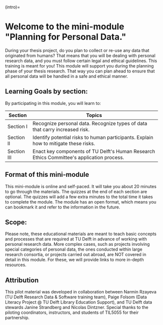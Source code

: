(intro)=
# Welcome to the mini-module "Planning for Personal Data."

During your thesis project, do you plan to collect or re-use any data that originated from humans? That means that you will be dealing with personal research data, and you must follow certain legal and ethical guidelines. This training is meant for you!  This module will support you during the planning phase of your thesis research. That way you can plan ahead to ensure that all personal data will be handled in a safe and ethical manner.  

## Learning Goals by section:

By participating in this module, you will learn to:  

| Section | Topics |
|---------|--------|
| Section I | Recognize personal data. Recognize types of data that carry increased risk. |
| Section II | Identify potential risks to human participants. Explain how to mitigate these risks. |
| Section III | Enact key components of TU Delft's Human Research Ethics Committee's application process. |

## Format of this mini-module

This mini-module is online and self-paced. It will take you about 20 minutes to go through the materials. The quizzes at the end of each section are optional. The quizzes will add a few extra minutes to the total time it takes to complete the module. The module has an open format, which means you can bookmark it and refer to the information in the future.  

## Scope:

Please note, these educational materials are meant to teach basic concepts and processes that are required at TU Delft in advance of working with personal research data. More complex cases, such as projects involving special categories of personal data, the ones conducted within large research consortia, or projects carried out abroad, are NOT covered in detail in this module. For these, we will provide links to more in-depth resources. 

## Attribution

This pilot material was developed in collaboration between Narmin Rzayeva (TU Delft Research Data & Software training team), Paige Folsom (Data Literacy Project @ TU Delft Library Education Support), and TU Delft data stewards Janine Strandberg and Nicolas Dintzner. Special thanks to the piloting coordinators, instructors, and students of TIL5055 for their partnership.